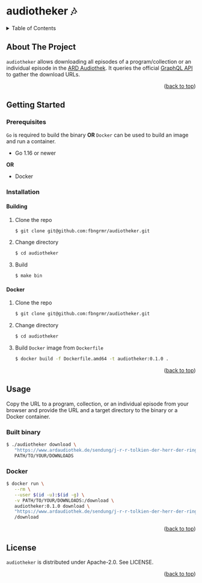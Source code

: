 <a name="readme-top"></a>

# audiotheker 🎶

<!-- TABLE OF CONTENTS -->
<details>
  <summary>Table of Contents</summary>
  <ol>
    <li><a href="#about-the-project">About The Project</a></li>
    <li>
      <a href="#getting-started">Getting Started</a>
      <ul>
        <li><a href="#installation">Installation</a></li>
      </ul>
    </li>
    <li><a href="#usage">Usage</a></li>
   <li><a href="#license">License</a></li>
  </ol>
</details>


<!-- ABOUT THE PROJECT -->
## About The Project

`audiotheker` allows downloading all episodes of a program/collection or an individual episode in the [ARD Audiothek](https://www.ardaudiothek.de/). It queries the official [GraphQL API](https://api.ardaudiothek.de/docs/#/GraphQL) to gather the download URLs.

<p align="right">(<a href="#top">back to top</a>)</p>


<!-- GETTING STARTED -->
## Getting Started

### Prerequisites

`Go` is required to build the binary **OR** `Docker` can be used to build an image and run a container.

* Go 1.16 or newer

**OR**
* Docker 

### Installation

#### Building

1. Clone the repo
   ```sh
   $ git clone git@github.com:fbngrmr/audiotheker.git
   ```
2. Change directory
   ```sh
   $ cd audiotheker
   ```
3. Build 
   ```sh
   $ make bin
   ```

#### Docker

1. Clone the repo
   ```sh
   $ git clone git@github.com:fbngrmr/audiotheker.git
   ```
2. Change directory
   ```sh
   $ cd audiotheker
   ```
3. Build `Docker` image from `Dockerfile`
   ```sh
   $ docker build -f Dockerfile.amd64 -t audiotheker:0.1.0 .
   ```

<p align="right">(<a href="#top">back to top</a>)</p>


<!-- USAGE EXAMPLES -->
## Usage

Copy the URL to a program, collection, or an individual episode from your browser and provide the URL and a target directory to the binary or a Docker container.

### Built binary

```sh
$ ./audiotheker download \
   "https://www.ardaudiothek.de/sendung/j-r-r-tolkien-der-herr-der-ringe-fantasy-hoerspiel-klassiker/12197351/" \
   PATH/TO/YOUR/DOWNLOADS
```

### Docker
```sh
$ docker run \
   --rm \
   --user $(id -u):$(id -g) \
   -v PATH/TO/YOUR/DOWNLOADS:/download \
   audiotheker:0.1.0 download \
   "https://www.ardaudiothek.de/sendung/j-r-r-tolkien-der-herr-der-ringe-fantasy-hoerspiel-klassiker/12197351/" \
   /download
```

<p align="right">(<a href="#top">back to top</a>)</p>

<!-- License -->
## License
`audiotheker` is distributed under Apache-2.0. See LICENSE.

<p align="right">(<a href="#top">back to top</a>)</p>
